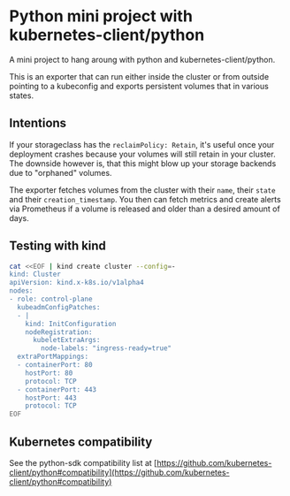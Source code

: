 # Python mini project with kubernetes-client/python

A mini project to hang aroung with python and kubernetes-client/python.

This is an exporter that can run either inside the cluster or from outside pointing to a kubeconfig and exports persistent volumes that in various states. 

## Intentions

If your storageclass has the `reclaimPolicy: Retain`, it's useful once your deployment crashes because your volumes will still retain in your cluster. The downside however is, that this might blow up your storage backends due to "orphaned" volumes.

The exporter fetches volumes from the cluster with their `name`, their `state` and their `creation_timestamp`. You then can fetch metrics and create alerts via Prometheus if a volume is released and older than a desired amount of days. 


## Testing with kind


```bash
cat <<EOF | kind create cluster --config=-
kind: Cluster
apiVersion: kind.x-k8s.io/v1alpha4
nodes:
- role: control-plane
  kubeadmConfigPatches:
  - |
    kind: InitConfiguration
    nodeRegistration:
      kubeletExtraArgs:
        node-labels: "ingress-ready=true"
  extraPortMappings:
  - containerPort: 80
    hostPort: 80
    protocol: TCP
  - containerPort: 443
    hostPort: 443
    protocol: TCP
EOF
```

## Kubernetes compatibility

See the python-sdk compatibility list at [https://github.com/kubernetes-client/python#compatibility](https://github.com/kubernetes-client/python#compatibility)
